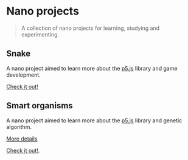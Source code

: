 # Nano projects
> A collection of nano projects for learning, studying and experimenting.

## Snake
A nano project aimed to learn more about the [p5.js](http://p5js.org) library and game development.

[Check it out!](https://rawgit.com/conradoqg/snake/master/index.html)

## Smart organisms
A nano project aimed to learn more about the [p5.js](http://p5js.org) library and genetic algorithm.

[More details](https://github.com/conradoqg/smart-organisms/tree/master)

[Check it out!](https://rawgit.com/conradoqg/smart-organisms/master/index.html).

